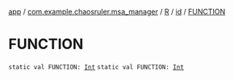 [app](../../../index.md) / [com.example.chaosruler.msa_manager](../../index.md) / [R](../index.md) / [id](index.md) / [FUNCTION](.)

# FUNCTION

`static val FUNCTION: `[`Int`](https://kotlinlang.org/api/latest/jvm/stdlib/kotlin/-int/index.html)
`static val FUNCTION: `[`Int`](https://kotlinlang.org/api/latest/jvm/stdlib/kotlin/-int/index.html)